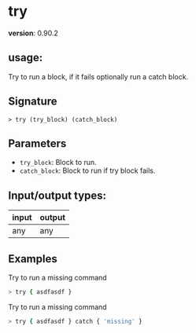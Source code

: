 # try

**version**: 0.90.2

## **usage**:

Try to run a block, if it fails optionally run a catch block.

## Signature

`> try (try_block) (catch_block)`

## Parameters

- `try_block`: Block to run.
- `catch_block`: Block to run if try block fails.

## Input/output types:

| input | output |
| ----- | ------ |
| any   | any    |

## Examples

Try to run a missing command

```bash
> try { asdfasdf }
```

Try to run a missing command

```bash
> try { asdfasdf } catch { 'missing' }
```

